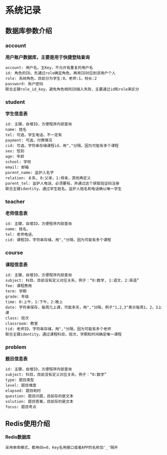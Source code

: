 # 系统记录

## 数据库参数介绍
### account
**用户账户数据库，主要是用于快捷登陆查询**
```
account: 用户名，主Key，不允许有重复的用户名
id: 角色的ID，先通过role确定角色，再用ID对应到该用户个人
role: 系统角色，目前分为学生:0，老师:1，校长:2
password: 账户密码
联合主键role_id_key，避免角色相同ID插入失败，主要通过id和role来区分
```

### student
**学生信息表**

```
id: 主键，自增ID，方便程序内部查询
name: 姓名
tel: 可选，学生电话，不一定有
payment: 可选，付费情况
cid: 可选，字符串存储课程id，用","分隔，因为可能有多个课程
sex: 性别
age: 年龄
school: 学校
email: 邮箱
parent_name: 监护人名字
relation: 关系, 0:父亲，1:母亲，其他再定义
parent_tel: 监护人电话，必须要有，并通过这个获取验证码注册
联合主键identity，通过学生姓名，监护人姓名和电话确认唯一学生
```

### teacher
**老师信息表**
```
id: 主键，自增ID，方便程序内部查询
name: 姓名，
tel: 老师电话，
cid: 课程ID，字符串存储，用","分隔，因为可能有多个课程
```

### course
**课程信息表**
```
id: 主键，自增ID，方便程序内部查询
subject: 科目，目前没有定义对应关系，例子：“0:数学, 1:语文，2:英语”
fee: 课程费用
term: 学期
grade: 年级
time: 0:上午，1:下午，2:晚上
date: 字符串保存，每周几上课，可能多天，用","分隔，例子"1,2,3"表示每周1，2，3上课
class: 班次
classroom: 教室
tid: 老师ID，字符串存储，用","分隔，因为可能有多个老师
联合主键identity，通过课程科目，班次，学期和时间确定唯一课程
```

### problem
**题目信息表**
```
id: 主键，自增ID，方便程序内部查询
subject: 科目，目前没有定义对应关系，例子：“0:数学”
type: 题目类型
level: 题目难度
elapsed: 题目耗时
question: 题目问题，目前存的是文本
solution: 题目答案，目前存的是文本
focus: 题目考点
```

## Redis使用介绍

**Redis数据库**

```
采用单库模式，都用db=0，Key名用接口或者APP的名称加'_'隔开
```